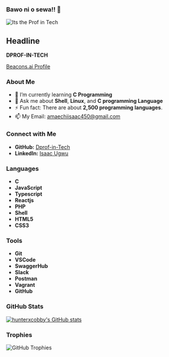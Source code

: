 ### Bawo ni o sewa!! 👋
![Its the Prof in Tech](https://github.com/Dprof-in-tech/Dprof-in-tech/assets/116242877/8c4fd559-109c-423c-aa82-c33208cb96ce)

## Headline

**DPROF-IN-TECH**

[Beacons.ai Profile](https://beacons.ai/dprof-in-tech)

### About Me

- 🔭 I’m currently learning **C Programming**
- 💬 Ask me about **Shell**, **Linux**, and **C programming Language**
- ⚡ Fun fact: There are about **2,500 programming languages**.
- 📫 My Email: [amaechiisaac450@gmail.com](mailto:amaechiisaac450@gmail.com)

### Connect with Me

- **GitHub:** [Dprof-in-Tech](https://github.com/dprof-in-tech)
- **LinkedIn:** [Isaac Ugwu](https://www.linkedin.com/in/onyemaechi)

### Languages

- **C**
- **JavaScript**
- **Typescript**
- **Reactjs**
- **PHP**
- **Shell**
- **HTML5**
- **CSS3**

### Tools

- **Git**
- **VSCode**
- **SwaggerHub**
- **Slack**
- **Postman**
- **Vagrant**
- **GitHub**

### GitHub Stats

[![hunterxcobby's GitHub stats](https://github-readme-stats.vercel.app/api?username=dprof-in-tech&show_icons=true&theme=dark)](https://github.com/dprof-in-tech)

### Trophies

![GitHub Trophies](https://github-profile-trophy.vercel.app/?username=dprof-in-tech&theme=dark)



<!--
**Dprof-in-tech/Dprof-in-tech** is a ✨ _special_ ✨ repository because its `README.md` (this file) appears on your GitHub profile.

Here are some ideas to get you started:

- 🔭 I’m currently working on ...
- 🌱 I’m currently learning ...
- 👯 I’m looking to collaborate on ...
- 🤔 I’m looking for help with ...
- 💬 Ask me about ...
- 📫 How to reach me: ...
- 😄 Pronouns: ...
- ⚡ Fun fact: ...
-->
